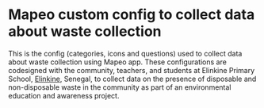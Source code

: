 # Mapeo custom config to collect data about waste collection

This is the config (categories, icons and questions) used to collect data about waste collection using Mapeo app.
These configurations are codesigned with the community, teachers, and students at Elinkine Primary School, [Elinkine](https://www.openstreetmap.org/search?query=Elinkine#map=12/12.5092/-16.6611), Senegal, to collect data on the presence of disposable and non-disposable waste in the community as part of an environmental education and awareness project.
